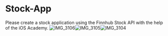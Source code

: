 # Stock-App
Please create a stock application using the Finnhub Stock API with the help of the iOS Academy.
![IMG_3106](https://user-images.githubusercontent.com/13213559/221334267-c8436514-6925-48ee-aaba-5db4c468d1fc.PNG)![IMG_3105](https://user-images.githubusercontent.com/13213559/221334274-721693a5-d708-471b-a03c-ef4d3af12908.PNG)![IMG_3104](https://user-images.githubusercontent.com/13213559/221334277-77cf8f95-2ba3-4749-b838-b1b599314b4b.PNG)


